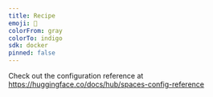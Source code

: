 ```yaml
---
title: Recipe
emoji: 🚀
colorFrom: gray
colorTo: indigo
sdk: docker
pinned: false
---
```


Check out the configuration reference at https://huggingface.co/docs/hub/spaces-config-reference
